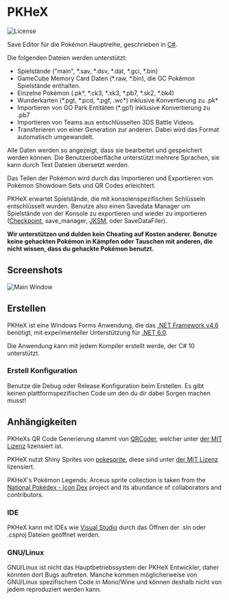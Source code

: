 PKHeX
=====
![License](https://img.shields.io/badge/License-GPLv3-blue.svg)

Save Editor für die Pokémon Hauptreihe, geschrieben in [C#](https://en.wikipedia.org/wiki/C_Sharp_%28programming_language%29).

Die folgenden Dateien werden unterstützt:
* Spielstände ("main", \*.sav, \*.dsv, \*.dat, \*.gci, \*.bin)
* GameCube Memory Card Daten (\*.raw, \*.bin), die GC Pokémon Spielstände enthalten.
* Einzelne Pokémon (.pk\*, \*.ck3, \*.xk3, \*.pb7, \*.sk2, \*.bk4)
* Wunderkarten (\*.pgt, \*.pcd, \*.pgf, .wc\*) inklusive Konvertierung zu .pk\*
* Importieren von GO Park Entitäten (\*.gp1) inklusive Konvertierung zu .pb7
* Importieren von Teams aus entschlüsselten 3DS Battle Videos.
* Transferieren von einer Generation zur anderen. Dabei wird das Format automatisch umgewandelt.

Alle Daten werden so angezeigt, dass sie bearbeitet und gespeichert werden können.
Die Benutzeroberfläche unterstützt mehrere Sprachen, sie kann durch Text Dateien übersetzt werden.

Das Teilen der Pokémon wird durch das Importieren und Exportieren von Pokémon Showdown Sets und QR Codes erleichtert.

PKHeX erwartet Spielstände, die mit konsolenspezifischen Schlüsseln entschlüsselt wurden. Benutze also einen Savedata Manager um Spielstände von der Konsole zu exportieren und wieder zu importieren ([Checkpoint](https://github.com/FlagBrew/Checkpoint), save_manager, [JKSM](https://github.com/J-D-K/JKSM), oder SaveDataFiler).

**Wir unterstützen und dulden kein Cheating auf Kosten anderer. Benutze keine gehackten Pokémon in Kämpfen oder Tauschen mit anderen, die nicht wissen, dass du gehackte Pokémon benutzt.**

## Screenshots

![Main Window](https://i.imgur.com/5421hUR.png)

## Erstellen

PKHeX ist eine Windows Forms Anwendung, die das [.NET Framework v4.6](https://www.microsoft.com/en-us/download/details.aspx?id=48137) benötigt, mit experimenteller Unterstützung für [.NET 6.0](https://dotnet.microsoft.com/download/dotnet/6.0).

Die Anwendung kann mit jedem Kompiler erstellt werde, der C# 10 unterstützt.

### Erstell Konfiguration

Benutze die Debug oder Release Konfiguration beim Erstellen. Es gibt keinen plattformspezifischen Code um den du dir dabei Sorgen machen musst!

## Anhängigkeiten

PKHeXs QR Code Generierung stammt von [QRCoder](https://github.com/codebude/QRCoder), welcher unter [der MIT Lizenz](https://github.com/codebude/QRCoder/blob/master/LICENSE.txt) lizensiert ist.

PKHeX nutzt Shiny Sprites von [pokesprite](https://github.com/msikma/pokesprite), diese sind unter [der MIT Lizenz](https://github.com/msikma/pokesprite/blob/master/LICENSE) lizensiert.

PKHeX's Pokémon Legends: Arceus sprite collection is taken from the [National Pokédex - Icon Dex](https://www.deviantart.com/pikafan2000/art/National-Pokedex-Version-Delta-Icon-Dex-824897934) project and its abundance of collaborators and contributors.

### IDE

PKHeX kann mit IDEs wie [Visual Studio](https://visualstudio.microsoft.com/downloads/) durch das Öffnen der .sln oder .csproj Dateien geöffnet werden.

### GNU/Linux

GNU/Linux ist nicht das Hauptbetriebssystem der PKHeX Entwickler, daher könnten dort Bugs auftreten. Manche kommen möglicherweise von GNU/Linux spezifischem Code in Mono/Wine und können deshalb nicht von jedem reproduziert werden kann.
